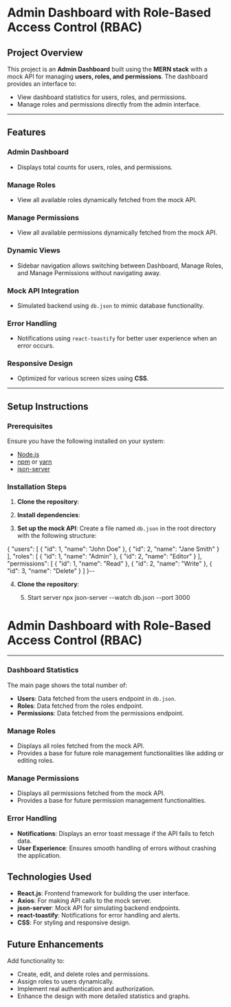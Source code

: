 # Admin Dashboard with Role-Based Access Control (RBAC)

## Project Overview

This project is an **Admin Dashboard** built using the **MERN stack** with a mock API for managing **users, roles, and permissions**. The dashboard provides an interface to:

- View dashboard statistics for users, roles, and permissions.
- Manage roles and permissions directly from the admin interface.

---

## Features

### Admin Dashboard
- Displays total counts for users, roles, and permissions.

### Manage Roles
- View all available roles dynamically fetched from the mock API.

### Manage Permissions
- View all available permissions dynamically fetched from the mock API.

### Dynamic Views
- Sidebar navigation allows switching between Dashboard, Manage Roles, and Manage Permissions without navigating away.

### Mock API Integration
- Simulated backend using `db.json` to mimic database functionality.

### Error Handling
- Notifications using `react-toastify` for better user experience when an error occurs.

### Responsive Design
- Optimized for various screen sizes using **CSS**.

---

## Setup Instructions

### Prerequisites

Ensure you have the following installed on your system:

- [Node.js](https://nodejs.org/)
- [npm](https://www.npmjs.com/) or [yarn](https://yarnpkg.com/)
- [json-server](https://github.com/typicode/json-server)

### Installation Steps

1. **Clone the repository**:
  
 

2. **Install dependencies**:

3. **Set up the mock API**:
Create a file named `db.json` in the root directory with the following structure:

{
  "users": [
    { "id": 1, "name": "John Doe" },
    { "id": 2, "name": "Jane Smith" }
  ],
  "roles": [
    { "id": 1, "name": "Admin" },
    { "id": 2, "name": "Editor" }
  ],
  "permissions": [
    { "id": 1, "name": "Read" },
    { "id": 2, "name": "Write" },
    { "id": 3, "name": "Delete" }
  ]
}--

4. **Clone the repository**:
   
  

   5. Start server
npx json-server --watch db.json --port 3000  

 # Admin Dashboard with Role-Based Access Control (RBAC)

---

### Dashboard Statistics
The main page shows the total number of:
- **Users**: Data fetched from the users endpoint in `db.json`.
- **Roles**: Data fetched from the roles endpoint.
- **Permissions**: Data fetched from the permissions endpoint.

### Manage Roles
- Displays all roles fetched from the mock API.
- Provides a base for future role management functionalities like adding or editing roles.

### Manage Permissions
- Displays all permissions fetched from the mock API.
- Provides a base for future permission management functionalities.

### Error Handling
- **Notifications**: Displays an error toast message if the API fails to fetch data.
- **User Experience**: Ensures smooth handling of errors without crashing the application.

## Technologies Used
- **React.js**: Frontend framework for building the user interface.
- **Axios**: For making API calls to the mock server.
- **json-server**: Mock API for simulating backend endpoints.
- **react-toastify**: Notifications for error handling and alerts.
- **CSS**: For styling and responsive design.

## Future Enhancements
Add functionality to:
- Create, edit, and delete roles and permissions.
- Assign roles to users dynamically.
- Implement real authentication and authorization.
- Enhance the design with more detailed statistics and graphs.
